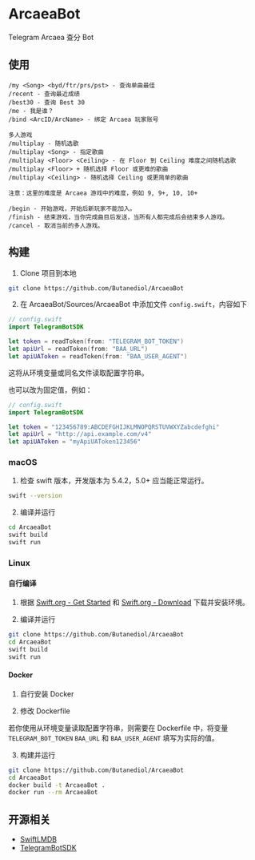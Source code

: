 # ArcaeaBot

Telegram Arcaea 查分 Bot

## 使用

```
/my <Song> <byd/ftr/prs/pst> - 查询单曲最佳
/recent - 查询最近成绩
/best30 - 查询 Best 30
/me - 我是谁？
/bind <ArcID/ArcName> - 绑定 Arcaea 玩家账号

多人游戏
/multiplay - 随机选歌
/multiplay <Song> - 指定歌曲
/multiplay <Floor> <Ceiling> - 在 Floor 到 Ceiling 难度之间随机选歌
/multiplay <Floor> + 随机选择 Floor 或更难的歌曲
/multiplay <Ceiling> - 随机选择 Ceiling 或更简单的歌曲

注意：这里的难度是 Arcaea 游戏中的难度，例如 9, 9+, 10, 10+

/begin - 开始游戏，开始后新玩家不能加入。
/finish - 结束游戏，当你完成曲目后发送，当所有人都完成后会结束多人游戏。
/cancel - 取消当前的多人游戏。
```

## 构建

1. Clone 项目到本地

```sh
git clone https://github.com/Butanediol/ArcaeaBot
```

2. 在 ArcaeaBot/Sources/ArcaeaBot 中添加文件 `config.swift`，内容如下

```swift
// config.swift
import TelegramBotSDK

let token = readToken(from: "TELEGRAM_BOT_TOKEN")
let apiUrl = readToken(from: "BAA_URL")
let apiUAToken = readToken(from: "BAA_USER_AGENT")
```
这将从环境变量或同名文件读取配置字符串。

也可以改为固定值，例如：

```swift
// config.swift
import TelegramBotSDK

let token = "123456789:ABCDEFGHIJKLMNOPQRSTUVWXYZabcdefghi"
let apiUrl = "http://api.example.com/v4"
let apiUAToken = "myApiUAToken123456"
```

### macOS

1. 检查 swift 版本，开发版本为 5.4.2，5.0+ 应当能正常运行。

```sh
swift --version
```

2. 编译并运行

```sh
cd ArcaeaBot
swift build
swift run
```

### Linux

#### 自行编译

1. 根据 [Swift.org - Get Started](https://swift.org/getting-started/) 和 [Swift.org - Download](https://swift.org/download/) 下载并安装环境。

2. 编译并运行

```sh
git clone https://github.com/Butanediol/ArcaeaBot
cd ArcaeaBot
swift build
swift run
```

#### Docker

1. 自行安装 Docker

2. 修改 Dockerfile

若你使用从环境变量读取配置字符串，则需要在 Dockerfile 中，将变量 `TELEGRAM_BOT_TOKEN` `BAA_URL` 和 `BAA_USER_AGENT` 填写为实际的值。

3. 构建并运行

```sh
git clone https://github.com/Butanediol/ArcaeaBot
cd ArcaeaBot
docker build -t ArcaeaBot .
docker run --rm ArcaeaBot
```

## 开源相关

- [SwiftLMDB](https://github.com/agisboye/SwiftLMDB)
- [TelegramBotSDK](https://github.com/rapierorg/telegram-bot-swift)